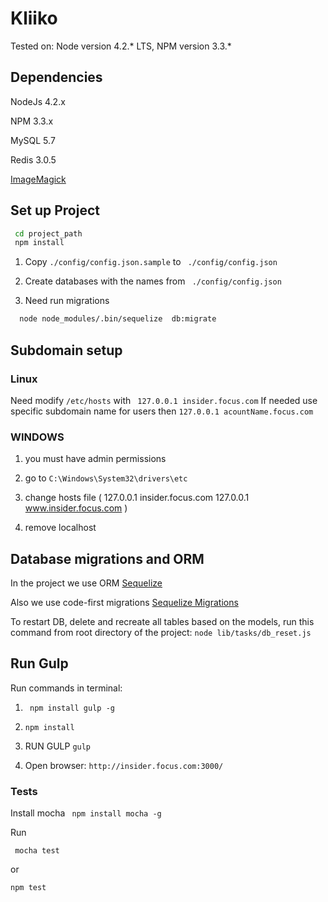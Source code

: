 # Kliiko
Tested on: Node version 4.2.* LTS, NPM version 3.3.*

## Dependencies

NodeJs 4.2.x

NPM 3.3.x

MySQL 5.7

Redis 3.0.5

[ImageMagick](http://www.imagemagick.org/)

## Set up Project

```sh
 cd project_path
 npm install
```

1) Copy  ```./config/config.json.sample``` to  ``` ./config/config.json```

2) Create databases with the names from ``` ./config/config.json```

3) Need run migrations
```sh
  node node_modules/.bin/sequelize  db:migrate
```
##  Subdomain setup

### Linux

Need modify ``` /etc/hosts ``` with ``` 127.0.0.1 insider.focus.com```
If needed use specific subdomain name for users then ``` 127.0.0.1 acountName.focus.com ```

### WINDOWS

1) you must have admin permissions

2) go to ``` C:\Windows\System32\drivers\etc ```

3) change hosts file (  127.0.0.1       insider.focus.com
                        127.0.0.1       www.insider.focus.com   )
                        
4) remove localhost

## Database migrations and ORM

In the project we use ORM [Sequelize](http://docs.sequelizejs.com/en/latest/)

Also we use code-first migrations [Sequelize Migrations ](http://docs.sequelizejs.com/en/latest/docs/migrations/)

To restart DB, delete and recreate all tables based on the models, run this command from root directory of the project:
``` node lib/tasks/db_reset.js ```

## Run Gulp

Run commands in terminal:

1) ``` npm install gulp -g```

2) ``` npm install ```  

3) RUN GULP   ``` gulp ```

4) Open browser: ``` http://insider.focus.com:3000/ ```


### Tests
Install mocha ```  npm install mocha -g ```
 
 Run
 
 ``` mocha test```
 
 or
 
 ``` npm test ```
